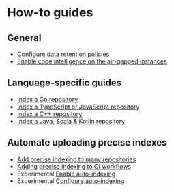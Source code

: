 # How-to guides

## General

- [Configure data retention policies](configure_data_retention.md)
- [Enable code intelligence on the air-gapped instances](enable_code_intel_on_air_gapped_instances.md)

## Language-specific guides

- [Index a Go repository](index_a_go_repository.md)
- [Index a TypeScript or JavaScript repository](index_a_typescript_and_javascript_repository.md)
- [Index a C++ repository](index_a_cpp_repository.md)
- [Index a Java, Scala & Kotlin repository](https://sourcegraph.github.io/scip-java/docs/getting-started.html)

## Automate uploading precise indexes

- [Add precise indexing to many repositories](adding_lsif_to_many_repos.md)
- [Adding precise indexing to CI workflows](adding_lsif_to_workflows.md)
- <span class="badge badge-experimental">Experimental</span> [Enable auto-indexing](enable_auto_indexing.md)
- <span class="badge badge-experimental">Experimental</span> [Configure auto-indexing](configure_auto_indexing.md)
